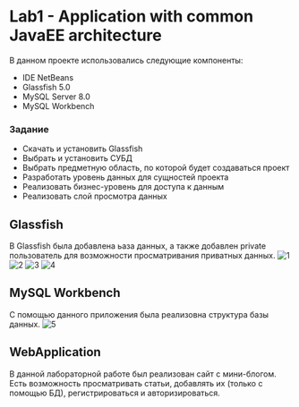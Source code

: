 # Lab1 - Application with common JavaEE architecture

В данном проекте использовались следующие компоненты:
- IDE NetBeans
- Glassfish 5.0
- MySQL Server 8.0
- MySQL Workbench

### Задание

- Скачать и установить Glassfish
- Выбрать и установить СУБД
- Выбрать предметную область, по которой будет создаваться проект
- Разработать уровень данных для сущностей проекта
- Реализовать бизнес-уровень для доступа к данным
- Реализовать слой просмотра данных

## Glassfish
В Glassfish была добавлена ьаза данных, а также добавлен private пользователь для возможности просматривания приватных данных.
![1](https://user-images.githubusercontent.com/31400073/209440809-af6c8266-2c41-496c-970b-34650f9c957f.jpg)
![2](https://user-images.githubusercontent.com/31400073/209440812-3f7720ad-fcfd-47bd-8dac-c11034055ed1.jpg)
![3](https://user-images.githubusercontent.com/31400073/209440813-33e78028-d190-4603-a0b3-476e0702bafb.jpg)
![4](https://user-images.githubusercontent.com/31400073/209440815-77ef994f-8ab9-4a9c-9364-aeb66cd9ae00.jpg)

## MySQL Workbench
С помощью данного приложения была реализовна структура базы данных.
![5](https://user-images.githubusercontent.com/31400073/209440843-29bd19a9-7d9e-40cb-a6c8-37e0a7c82371.jpg)

## WebApplication
В данной лабораторной работе был реализован сайт с мини-блогом.
Есть возможность просматривать статьи, добавлять их (только с помощью БД), регистрироваться и авторизироваться.
